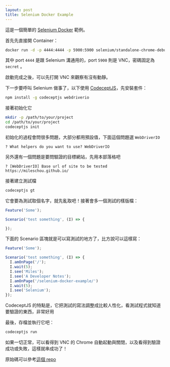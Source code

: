 ```yaml
---
layout: post
title: Selenium Docker Example
---
```


這是一個簡單的 [Selenium Docker] 範例。

首先先直接開 Container：

```bash
docker run -d -p 4444:4444 -p 5900:5900 selenium/standalone-chrome-debug:3.7.1
```

其中 port `4444` 是跟 Selenium 溝通用的，port `5900` 則是 VNC，密碼固定為 `secret` 。

啟動完成之後，可以先打開 VNC 來觀察有沒有動靜。

下一步要呼叫 Selenium 做事了，以下使用 [CodeceptJS][]，先安裝套件：

```bash
npm install -g codeceptjs webdriverio
```

接著初始化它

```bash
mkdir -p /path/to/your/project
cd /path/to/your/project
codeceptjs init
```

初始化的過程會問很多問題，大部分都用預設值，下面這個問題選 `WebDriverIO`

```
? What helpers do you want to use? WebDriverIO
```

另外還有一個問題是要問驗證的目標網站，先用本部落格吧

```
? [WebDriverIO] Base url of site to be tested https://mileschou.github.io/
```

接著建立測試檔

```bash
codeceptjs gt
```

它會要為測試取個名字，就先亂取吧！接著會多一個測試的樣版檔：

```javascript
Feature('Some');

Scenario('test something', (I) => {

});
```

下面的 Scenario 區塊就是可以寫測試的地方了，比方說可以這樣寫：

```javascript
Feature('Some');

Scenario('test something', (I) => {
  I.amOnPage('/');
  I.wait(5);
  I.see('Miles');
  I.see('A Developer Notes');
  I.amOnPage('/selenium-docker-example/')
  I.wait(5);
  I.see('Selenium');
});
```

CodeceptJS 的特點是，它把測試的寫法調整成比較人性化，看測試程式就知道要驗證的東西，非常好用

最後，存檔並執行它吧：

```bash
codeceptjs run
```

如果一切正常，可以看得到 VNC 的 Chrome 自動起動與關閉，以及看得到驗證成功或失敗，這樣就串成功了！

原始碼可以參考[這個 repo](https://github.com/MilesChou/docker-selenium-example)

[CodeceptJS]: http://codecept.io/
[Selenium Docker]: https://hub.docker.com/u/selenium/
